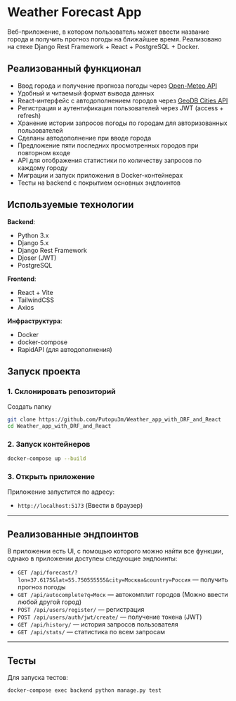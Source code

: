 # Weather Forecast App

Веб-приложение, в котором пользователь может ввести название города и получить прогноз погоды на ближайшее время. Реализовано на стеке Django Rest Framework + React + PostgreSQL + Docker.

## Реализованный функционал

- Ввод города и получение прогноза погоды через [Open-Meteo API](https://open-meteo.com)
- Удобный и читаемый формат вывода данных
- React-интерфейс с автодополнением городов через [GeoDB Cities API](https://rapidapi.com/wirefreethought/api/geodb-cities/)
- Регистрация и аутентификация пользователей через JWT (access + refresh)
- Хранение истории запросов погоды по городам для авторизованных пользователей
- Сделаны автодополнение при вводе города
- Предложение пяти последних просмотренных городов при повторном входе
- API для отображения статистики по количеству запросов по каждому городу
- Миграции и запуск приложения в Docker-контейнерах
- Тесты на backend с покрытием основных эндпоинтов

## Используемые технологии

**Backend**:
- Python 3.x
- Django 5.x
- Django Rest Framework
- Djoser (JWT)
- PostgreSQL

**Frontend**:
- React + Vite
- TailwindCSS
- Axios

**Инфраструктура**:
- Docker
- docker-compose
- RapidAPI (для автодополнения)

## Запуск проекта

### 1. Склонировать репозиторий
Создать папку 
```bash
git clone https://github.com/Putopu3m/Weather_app_with_DRF_and_React
cd Weather_app_with_DRF_and_React
````

### 2. Запуск контейнеров

```bash
docker-compose up --build
```

### 3. Открыть приложение
Приложение запустится по адресу:
* `http://localhost:5173` (Ввести в браузер)

---

## Реализованные эндпоинтов
В приложении есть UI, с помощью которого можно найти все функции, однако в приложении доступеы следующие эндпоинты:

* `GET /api/forecast/?lon=37.6175&lat=55.750555555&city=Москва&country=Россия` — получить прогноз погоды 
* `GET /api/autocomplete?q=Моск` — автокомплит городов (Можно ввести любой другой город)
* `POST /api/users/register/` — регистрация
* `POST /api/users/auth/jwt/create/` — получение токена (JWT)
* `GET /api/history/` — история запросов пользователя
* `GET /api/stats/` — статистика по всем запросам

---

## Тесты

Для запуска тестов:

```bash
docker-compose exec backend python manage.py test
```